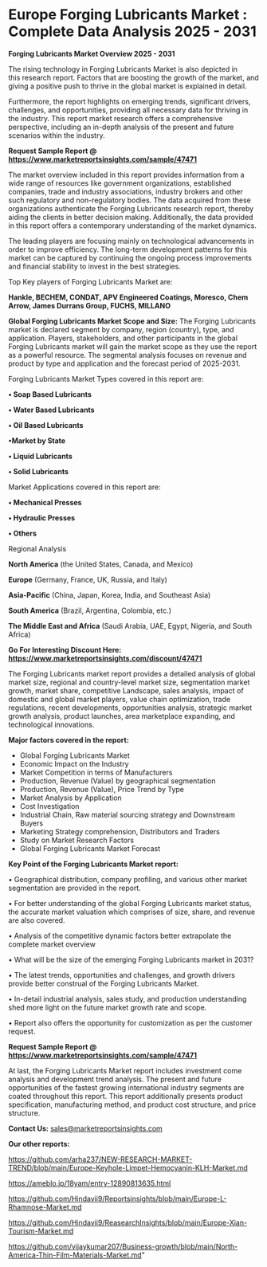 # Europe Forging Lubricants Market : Complete Data Analysis 2025 - 2031

<Strong> Forging Lubricants Market Overview 2025 - 2031</strong>

The rising technology in Forging Lubricants Market is also depicted in this research report. Factors that are boosting the growth of the market, and giving a positive push to thrive in the global market is explained in detail.

Furthermore, the report highlights on emerging trends, significant drivers, challenges, and opportunities, providing all necessary data for thriving in the industry. This report market research offers a comprehensive perspective, including an in-depth analysis of the present and future scenarios within the industry.

<strong>Request Sample Report @ <a href=https://www.marketreportsinsights.com/sample/47471>https://www.marketreportsinsights.com/sample/47471</a></strong>

The market overview included in this report provides information from a wide range of resources like government organizations, established companies, trade and industry associations, industry brokers and other such regulatory and non-regulatory bodies. The data acquired from these organizations authenticate the Forging Lubricants research report, thereby aiding the clients in better decision making. Additionally, the data provided in this report offers a contemporary understanding of the market dynamics.

The leading players are focusing mainly on technological advancements in order to improve efficiency. The long-term development patterns for this market can be captured by continuing the ongoing process improvements and financial stability to invest in the best strategies.

Top Key players of Forging Lubricants Market are:

<strong>Hankle, BECHEM, CONDAT, APV Engineered Coatings, Moresco, Chem Arrow, James Durrans Group, FUCHS, MILLANO</strong>

<strong><b>Global Forging Lubricants Market Scope and Size:</b></strong>
The Forging Lubricants market is declared segment by company, region (country), type, and application. Players, stakeholders, and other participants in the global Forging Lubricants market will gain the market scope as they use the report as a powerful resource. The segmental analysis focuses on revenue and product by type and application and the forecast period of 2025-2031.

Forging Lubricants Market Types covered in this report are:

<strong>•  Soap Based Lubricants

•  Water Based Lubricants

•  Oil Based Lubricants

•Market by State

•  Liquid Lubricants

•  Solid Lubricants</strong>

Market Applications covered in this report are:

<strong>•  Mechanical Presses

•  Hydraulic Presses

•  Others</strong> 

Regional Analysis

<strong>North America</strong> (the United States, Canada, and Mexico)

<strong>Europe</strong> (Germany, France, UK, Russia, and Italy)

<strong>Asia-Pacific</strong> (China, Japan, Korea, India, and Southeast Asia)

<strong>South America</strong> (Brazil, Argentina, Colombia, etc.)

<strong>The Middle East and Africa</strong> (Saudi Arabia, UAE, Egypt, Nigeria, and South Africa)

<strong>Go For Interesting Discount Here: <a href=https://www.marketreportsinsights.com/discount/47471>https://www.marketreportsinsights.com/discount/47471</a></strong>

The Forging Lubricants market report provides a detailed analysis of global market size, regional and country-level market size, segmentation market growth, market share, competitive Landscape, sales analysis, impact of domestic and global market players, value chain optimization, trade regulations, recent developments, opportunities analysis, strategic market growth analysis, product launches, area marketplace expanding, and technological innovations.

<strong><b>Major factors covered in the report:</b></strong>
<ul>
  <li>Global Forging Lubricants Market </li>
  <li>Economic Impact on the Industry</li>
  <li>Market Competition in terms of Manufacturers</li>
  <li>Production, Revenue (Value) by geographical segmentation</li>
  <li>Production, Revenue (Value), Price Trend by Type</li>
  <li>Market Analysis by Application</li>
  <li>Cost Investigation</li>
  <li>Industrial Chain, Raw material sourcing strategy and Downstream Buyers</li>
  <li>Marketing Strategy comprehension, Distributors and Traders</li>
  <li>Study on Market Research Factors</li>
  <li>Global Forging Lubricants Market Forecast</li>
</ul>

<strong><b>Key Point of the Forging Lubricants Market report:</b></strong>

• Geographical distribution, company profiling, and various other market segmentation are provided in the report.

• For better understanding of the global Forging Lubricants market status, the accurate market valuation which comprises of size, share, and revenue are also covered.

• Analysis of the competitive dynamic factors better extrapolate the complete market overview

• What will be the size of the emerging Forging Lubricants market in 2031?

• The latest trends, opportunities and challenges, and growth drivers provide better construal of the Forging Lubricants Market.

• In-detail industrial analysis, sales study, and production understanding shed more light on the future market growth rate and scope.

• Report also offers the opportunity for customization as per the customer request.

<strong>Request Sample Report @ <a href=https://www.marketreportsinsights.com/sample/47471>https://www.marketreportsinsights.com/sample/47471</a></strong>

At last, the Forging Lubricants Market report includes investment come analysis and development trend analysis. The present and future opportunities of the fastest growing international industry segments are coated throughout this report. This report additionally presents product specification, manufacturing method, and product cost structure, and price structure.

<strong>Contact Us:</strong>
sales@marketreportsinsights.com

<strong>Our other reports:</strong>

<a href=https://github.com/arha237/NEW-RESEARCH-MARKET-TREND/blob/main/Europe-Keyhole-Limpet-Hemocyanin-KLH-Market.md>https://github.com/arha237/NEW-RESEARCH-MARKET-TREND/blob/main/Europe-Keyhole-Limpet-Hemocyanin-KLH-Market.md</a>

<a href=https://ameblo.jp/18yam/entry-12890813635.html>https://ameblo.jp/18yam/entry-12890813635.html</a>

<a href=https://github.com/Hindavii9/Reportsinsights/blob/main/Europe-L-Rhamnose-Market.md>https://github.com/Hindavii9/Reportsinsights/blob/main/Europe-L-Rhamnose-Market.md</a>

<a href=https://github.com/Hindavii9/ReasearchInsights/blob/main/Europe-Xian-Tourism-Market.md>https://github.com/Hindavii9/ReasearchInsights/blob/main/Europe-Xian-Tourism-Market.md</a>

<a href=https://github.com/vijaykumar207/Business-growth/blob/main/North-America-Thin-Film-Materials-Market.md>https://github.com/vijaykumar207/Business-growth/blob/main/North-America-Thin-Film-Materials-Market.md</a>"
